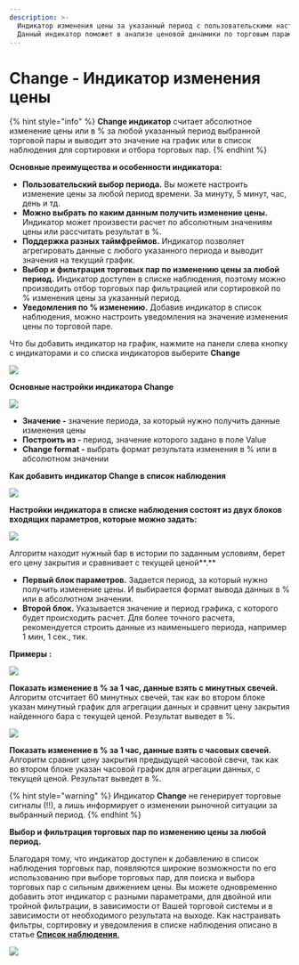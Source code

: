 ```yaml
---
description: >-
  Индикатор изменения цены за указанный период с пользовательскими настройками.
  Данный индикатор поможет в анализе ценовой динамики по торговым парам.
---
```


# Change - Индикатор изменения цены

{% hint style="info" %}
**Change индикатор** считает абсолютное изменение цены или в %  за любой указанный период выбранной торговой пары  и выводит это значение на график или в список наблюдения для сортировки и отбора торговых пар.
{% endhint %}

**Основные преимущества и особенности индикатора:**

* **Пользовательский выбор периода.** Вы можете настроить изменение цены за любой период времени. За минуту, 5 минут, час, день и тд.
* **Можно выбрать по каким данным получить изменение цены.** Индикатор может произвести расчет по абсолютным значениям цены или рассчитать результат в %.
* **Поддержка разных таймфреймов.** Индикатор позволяет агрегировать данные с любого указанного периода и выводит значения на текущий график.
* **Выбор и фильтрация торговых пар по изменению цены за любой период.** Индикатор доступен в списке наблюдения, поэтому можно производить отбор торговых пар фильтрацией или сортировкой по % изменения цены за указанный период.
* **Уведомления по % изменению.** Добавив индикатор в список наблюдения, можно настроить уведомления на значение изменения цены по торговой паре.

Что бы добавить индикатор на график, нажмите на панели слева кнопку с индикаторами и со списка индикаторов выберите **Change**

![](../../../.gitbook/assets/kak-dobavit.png)

**Основные настройки индикатора Change**

![](<../../../.gitbook/assets/nastroiki (1).png>)

* **Значение -** значение периода, за который нужно получить данные изменения цены
* **Построить из -** период, значение которого задано в поле Value
* **Change format -** выбрать формат результата изменения  в % или в абсолютном значении

**Как добавить индикатор Change в список наблюдения**

![](../../../.gitbook/assets/dobavit-v-spisok-nablyudeniya.png)

**Настройки индикатора в списке наблюдения состоят из двух блоков входящих параметров, которые можно задать:**

![](../../../.gitbook/assets/indikator-v-spiske-nablyudeniya.png)

Алгоритм находит нужный бар в истории по заданным условиям, берет его цену закрытия и сравнивает с текущей ценой**.**

* **Первый блок параметров.**  Задается период, за который нужно получить изменение цены. И выбирается формат вывода данных  в % или в абсолютном значении.
* **Второй блок.** Указывается значение и период графика, с которого будет происходить расчет. Для более точного расчета, рекомендуется строить данные из наименьшего периода, например 1 мин, 1 сек., тик.

**Примеры :**

![](../../../.gitbook/assets/1ch-1-min.png)

**Показать изменение в % за 1 час, данные взять с минутных свечей.**\
Алгоритм отсчитает 60 минутных свечей, так как во втором блоке указан минутный график для агрегации данных  и сравнит цену закрытия найденного бара с текущей ценой. Результат выведет в %.

![](../../../.gitbook/assets/1ch1ch.png)

**Показать изменение в % за 1 час, данные взять с часовых свечей.**\
Алгоритм сравнит цену закрытия предыдущей часовой свечи, так как во втором блоке указан часовой график для агрегации данных, с текущей ценой. Результат выведет в %.

{% hint style="warning" %}
Индикатор **Change** не генерирует торговые сигналы (!!), а лишь информирует о изменении рыночной ситуации за выбранный период.&#x20;
{% endhint %}

**Выбор и фильтрация торговых пар по изменению цены за любой период.**

Благодаря тому, что индикатор доступен к добавлению в список наблюдения торговых пар, появляются широкие возможности по его использованию при выборе торговых пар, для поиска и выбора торговых пар с сильным движением цены. Вы можете одновременно добавить этот индикатор с разными параметрами, для двойной или тройной фильтрации, в зависимости от Вашей торговой системы и в зависимости от необходимого результата на выходе.  Как настраивать фильтры, сортировку и уведомления в списке наблюдения описано в статье [**Список наблюдения**. ](https://help.quantower.com.ru/analytics-panels/watchlist)

![](../../../.gitbook/assets/cherch-v-piske-nablyudeniya.gif)



